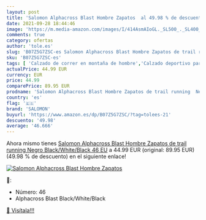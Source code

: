 ```yaml
---
layout: post
title: 'Salomon Alphacross Blast Hombre Zapatos  al 49.98 % de descuento'
date: 2021-09-28 18:44:46
image: 'https://m.media-amazon.com/images/I/414AsmAIoGL._SL500_._SL400_.jpg'
comments: true
category: ofertas
author: 'tole.es'
slug: 'B07Z5G7ZSC-es Salomon Alphacross Blast Hombre Zapatos de trail running...'
sku: 'B07Z5G7ZSC-es'
tags: [ 'Calzado de correr en montaña de hombre','Calzado deportivo para hombre','Calzados de running para hombre','Zapatillas y calzado deportivo para hombre','Zapatos','Zapatos para hombre','Zapatos y complementos','salomon','zapatos', ]
actualPrice: 44.99 EUR
currency: EUR
price: 44.99
comparePrice: 89.95 EUR
prodname: 'Salomon Alphacross Blast Hombre Zapatos de trail running  Negro  Black/White/Black   46 EU'
country: 'es'
flag: '🇪🇸'
brand: 'SALOMON'
buyurl: 'https://www.amazon.es/dp/B07Z5G7ZSC/?tag=tolees-21'
descuento: '49.98'
average: '46.666'
---
```


Ahora mismo tienes [Salomon Alphacross Blast Hombre Zapatos de trail running  Negro  Black/White/Black   46 EU](https://www.amazon.es/dp/B07Z5G7ZSC/?tag=tolees-21) a 44.99 EUR (original: 89.95 EUR) (49.98 %  de descuento) en el siguiente enlace!

[![Salomon Alphacross Blast Hombre Zapatos ](https://m.media-amazon.com/images/I/414AsmAIoGL._SL500_._SL400_.jpg)](https://www.amazon.es/dp/B07Z5G7ZSC/?tag=tolees-21)

🔎:

- Número: 46
- Alphacross Blast Black/White/Black

[🛒 Visítala!!!](https://www.amazon.es/dp/B07Z5G7ZSC/?tag=tolees-21)
